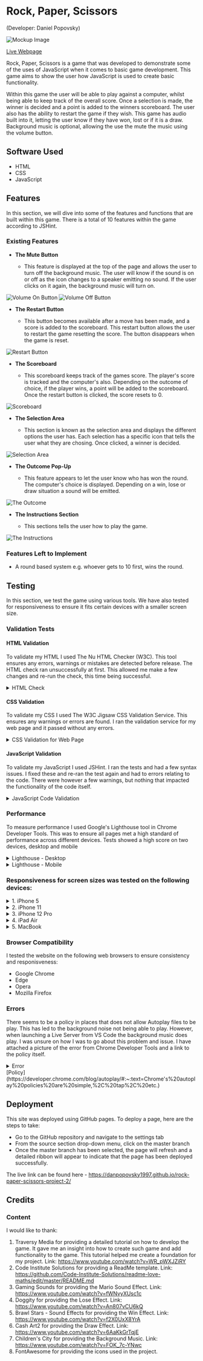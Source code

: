 # Rock, Paper, Scissors
(Developer: Daniel Popovsky)

![Mockup Image](docs/mockup.png)

[Live Webpage](https://danpopovsky1997.github.io/rock-paper-scissors-project-2/)

Rock, Paper, Scissors is a game that was developed to demonstrate some of the uses of JavaScript when it comes to basic game development. This game aims to show the user how JavaScript is used to create basic functionality.

Within this game the user will be able to play against a computer, whilst being able to keep track of the overall score. Once a selection is made, the winner is decided and a point is added to the winners scoreboard. The user also has the ability to restart the game if they wish. This game has audio built into it, letting the user know if they have won, lost or if it is a draw. Background music is optional, allowing the use the mute the music using the volume button.

## Software Used
- HTML
- CSS
- JavaScript

## Features 

In this section, we will dive into some of the features and functions that are built within this game. There is a total of 10 features within the game according to JSHint.

### Existing Features

- __The Mute Button__

  - This feature is displayed at the top of the page and allows the user to turn off the background music. The user will know if the sound is on or off as the icon changes to a speaker emitting no sound. If the user clicks on it again, the background music will turn on.

![Volume On Button](docs/volumeon.PNG)
![Volume Off Button](docs/volumeoff.PNG)

- __The Restart Button__

  - This button becomes available after a move has been made, and a score is added to the scoreboard. This restart button allows the user to restart the game resetting the score. The button disappears when the game is reset.

![Restart Button](docs/restart.PNG)

- __The Scoreboard__

  - This scoreboard keeps track of the games score. The player's score is tracked and the computer's also. Depending on the outcome of choice, if the player wins, a point will be added to the scoreboard. Once the restart button is clicked, the score resets to 0.

![Scoreboard](docs/scoreboard.PNG)

- __The Selection Area__

  - This section is known as the selection area and displays the different options the user has. Each selection has a specific icon that tells the user what they are chosing. Once clicked, a winner is decided.

![Selection Area](docs/selection.PNG)

- __The Outcome Pop-Up__

  - This feature appears to let the user know who has won the round. The computer's choice is displayed. Depending on a win, lose or draw situation a sound will be emitted.

![The Outcome](docs/outcome.PNG)

- __The Instructions Section__

  - This sections tells the user how to play the game.

![The Instructions](docs/instructions.PNG)

### Features Left to Implement

- A round based system e.g. whoever gets to 10 first, wins the round.

## Testing 

In this section, we test the game using various tools. We have also tested for responsiveness to ensure it fits certain devices with a smaller screen size.

### Validation Tests

#### HTML Validation

To validate my HTML I used The Nu HTML Checker (W3C). This tool ensures any errors, warnings or mistakes are detected before release. The HTML check ran unsuccessfully at first. This allowed me make a few changes and re-run the check, this time being successful.

<details><summary>HTML Check</summary>
<img src="docs/htmlcheck.PNG">
</details>

#### CSS Validation
To validate my CSS I used The W3C Jigsaw CSS Validation Service. This ensures any warnings or errors are found. I ran the validation service for my web page and it passed without any errors.

<details><summary>CSS Validation for Web Page</summary>
<img src="docs/csscheck.PNG">
</details>  
  
#### JavaScript Validation
To validate my JavaScript I used JSHint. I ran the tests and had a few syntax issues. I fixed these and re-ran the test again and had to errors relating to the code. There were however a few warnings, but nothing that impacted the functionality of the code itself.

<details><summary>JavaScript Code Validation</summary>
<img src="docs/jscheck.PNG">
</details>    
  
### Performance
To measure performance I used Google's Lighthouse tool in Chrome Developer Tools. This was to ensure all pages met a high standard of performance across different devices. Tests showed a high score on two devices, desktop and mobile

<details><summary>Lighthouse - Desktop</summary>
<img src="docs/lighthouse1.PNG">  
</details>

<details><summary>Lighthouse - Mobile</summary>
<img src="docs/lighthouse2.PNG">  
</details>

### Responsiveness for screen sizes was tested on the following devices:

<details><summary>1. iPhone 5</summary>
<img src="docs/iphone5.png">  
</details>
<details><summary>2. iPhone 11</summary>
<img src="docs/iphone11.png">  
</details>
<details><summary>3. iPhone 12 Pro</summary>
<img src="docs/iphone12pro.png">  
</details>
<details><summary>4. iPad Air</summary>
<img src="docs/ipadair.png">  
</details>
<details><summary>5. MacBook</summary>>
<img src="docs/macbook.png">  
</details>

### Browser Compatibility

I tested the website on the following web browsers to ensure consistency and responisveness:
- Google Chrome
- Edge
- Opera
- Mozilla Firefox

### Errors

There seems to be a policy in places that does not allow Autoplay files to be play. This has led to the background noise not being able to play. However, when launching a Live Server from VS Code the background music does play. I was unsure on how I was to go about this problem and issue. I have attached a picture of the error from Chrome Developer Tools and a link to the policy itself. 

<details><summary>Error</summary>
<img src="docs/error.PNG">
</details>
[Policy](https://developer.chrome.com/blog/autoplay/#:~:text=Chrome's%20autoplay%20policies%20are%20simple,%2C%20tap%2C%20etc.)  

## Deployment 

This site was deployed using GitHub pages. To deploy a page, here are the steps to take:
- Go to the GitHub repository and navigate to the settings tab
- From the source section drop-down menu, click on the master branch
- Once the master branch has been selected, the page will refresh and a detailed ribbon will appear to indicate that the page has been deployed successfully.

The live link can be found here - https://danpopovsky1997.github.io/rock-paper-scissors-project-2/

## Credits

### Content

I would like to thank:
1. Traversy Media for providing a detailed tutorial on how to develop the game. It gave me an insight into how to create such game and add functionality to the game. This tutorial helped me create a foundation for my project. Link: https://www.youtube.com/watch?v=WR_pWXJZiRY
2. Code Institute Solutions for providing a ReadMe template. Link: https://github.com/Code-Institute-Solutions/readme-love-maths/edit/master/README.md
3. Gaming Sounds for providing the Mario Sound Effect. Link: https://www.youtube.com/watch?v=fWNvyXUsc1c
4. Doggity for providing the Lose Effect. Link: https://www.youtube.com/watch?v=An807vCU6kQ
5. Brawl Stars - Sound Effects for providing the Win Effect. Link: https://www.youtube.com/watch?v=f2X0UxX8YrA
6. Cash Art2 for providing the Draw Effect. Link: https://www.youtube.com/watch?v=6AaKkGrTqjE
7. Children's City for providing the Background Music. Link: https://www.youtube.com/watch?v=FOK_7c-YNwc
8. FontAwesome for providing the icons used in the project.

